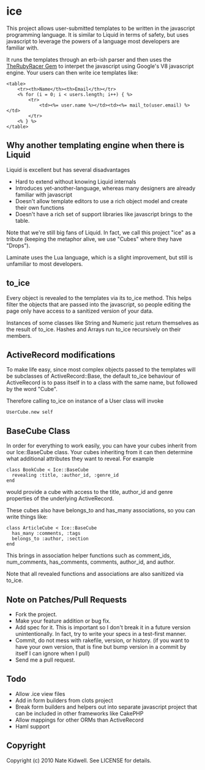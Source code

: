 # ice

This project allows user-submitted templates to be written in the javascript programming language.  It is similar to Liquid in terms of safety, but uses javascript to leverage the powers of a language most developers are familiar with.

It runs the templates through an erb-ish parser and then uses the [TheRubyRacer Gem](http://github.com/cowboyd/therubyracer) to interpet the javascript using Google's V8 javascript engine.  Your users can then write ice templates like:

    <table>
        <tr><th>Name</th><th>Email</th></tr>
        <% for (i = 0; i < users.length; i++) { %>
            <tr>
                <td><%= user.name %></td><td><%= mail_to(user.email) %></td>
            </tr>
        <% } %>
    </table>

## Why another templating engine when there is Liquid

Liquid is excellent but has several disadvantages

* Hard to extend without knowing Liquid internals
* Introduces yet-another-language, whereas many designers are already familiar with javascript
* Doesn't allow template editors to use a rich object model and create their own functions
* Doesn't have a rich set of support libraries like javascript brings to the table.

Note that we're still big fans of Liquid.  In fact, we call this project "ice" as a tribute (keeping the metaphor alive, we use "Cubes" where they have "Drops").

Laminate uses the Lua language, which is a slight improvement, but still is unfamiliar to most developers.


## to_ice

Every object is revealed to the templates via its to_ice method.  This helps filter the objects that are passed into the javascript, so people editing the page only have access to a sanitized version of your data.

Instances of some classes like String and Numeric just return themselves as the result of to_ice.  Hashes and Arrays run to_ice recursively on their members.

## ActiveRecord modifications

To make life easy, since most complex objects passed to the templates will be subclasses of ActiveRecord::Base, the default to_ice behaviour of ActiveRecord is to pass itself in to a class with the same name, but followed by the word "Cube".

Therefore calling to_ice on instance of a User class will invoke

    UserCube.new self

## BaseCube Class

In order for everything to work easily, you can have your cubes inherit from our Ice::BaseCube class.  Your cubes inheriting from it can then determine what additional attributes they want to reveal.  For example

    class BookCube < Ice::BaseCube
      revealing :title, :author_id, :genre_id
    end

would provide a cube with access to the title, author_id and genre properties of the underlying ActiveRecord.

These cubes also have belongs_to and has_many associations, so you can write things like:

    class ArticleCube < Ice::BaseCube
      has_many :comments, :tags
      belongs_to :author, :section
    end

This brings in association helper functions such as comment_ids, num_comments, has_comments, comments, author_id, and author.

Note that all revealed functions and associations are also sanitized via to_ice.

## Note on Patches/Pull Requests

* Fork the project.
* Make your feature addition or bug fix.
* Add spec for it. This is important so I don't break it in a future version unintentionally.  In fact, try to write your specs in a test-first manner.
* Commit, do not mess with rakefile, version, or history.
  (if you want to have your own version, that is fine but bump version in a commit by itself I can ignore when I pull)
* Send me a pull request.

## Todo

* Allow .ice view files
* Add in form builders from clots project
* Break form builders and helpers out into separate javascript project that can be included in other frameworks like CakePHP
* Allow mappings for other ORMs than ActiveRecord
* Haml support

## Copyright

Copyright (c) 2010 Nate Kidwell. See LICENSE for details.